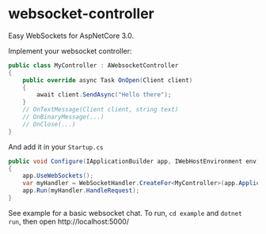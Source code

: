 websocket-controller
====================

Easy WebSockets for AspNetCore 3.0.


Implement your websocket controller:
````c#
public class MyController : AWebsocketController
{
    public override async Task OnOpen(Client client)
    {
        await client.SendAsync("Hello there");
    }
    // OnTextMessage(Client client, string text)
    // OnBinaryMessage(...)
    // OnClose(...)
}
````

And add it in your `Startup.cs`
````c#
public void Configure(IApplicationBuilder app, IWebHostEnvironment env)
{
    app.UseWebSockets();
    var myHandler = WebSocketHandler.CreateFor<MyController>(app.ApplicationServices);
    app.Run(myHandler.HandleRequest);
}
````

See example for a basic websocket chat. To run, `cd example` and `dotnet run`, then open http://localhost:5000/
